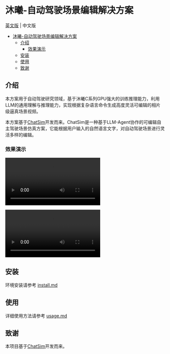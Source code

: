 # 沐曦-自动驾驶场景编辑解决方案

[英文版](README.md) | 中文版

- [沐曦-自动驾驶场景编辑解决方案](#沐曦-自动驾驶场景编辑解决方案)
  - [介绍](#介绍)
    - [效果演示](#效果演示)
  - [安装](#安装)
  - [使用](#使用)
  - [致谢](#致谢)

## 介绍

本方案用于自动驾驶研究领域，基于沐曦C系列GPU强大的训练推理能力，利用LLM的通用理解与推理能力，实现根据复杂语言命令生成高度灵活可编辑的相片级逼真场景视频。

本方案基于[ChatSim](https://github.com/yifanlu0227/ChatSim)开发而来。ChatSim是一种基于LLM-Agent协作的可编辑自主驾驶场景仿真方案，它能根据用户输入的自然语言文字，对自动驾驶场景进行灵活多样的编辑。


### 效果演示

![来向逆行车辆](./imgs/来向逆行.mp4)

![右侧左转车辆](./imgs/右侧左转.mp4)

## 安装

环境安装请参考 [install.md](./docs/install.md)

## 使用

详细使用方法请参考 [usage.md](./docs/usage.md)

## 致谢
本项目基于[ChatSim](https://github.com/yifanlu0227/ChatSim)开发而来。